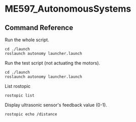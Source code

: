 # ME597_AutonomousSystems
## Command Reference

Run the whole script.   
```
cd ./launch
roslaunch autonomy launcher.launch
```
Run the test script (not actuating the motors).   
```
cd ./launch
roslaunch autonomy launcher.launch
```
List rostopic
```
rostopic list
```
Display ultrasonic sensor's feedback value (0-1).
```
rostopic echo /distance
```
